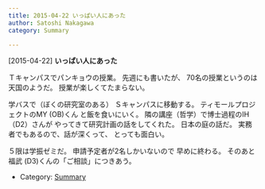 ```yaml
---
title: 2015-04-22 いっぱい人にあった
author: Satoshi Nakagawa
category: Summary

---
```


[2015-04-22] **いっぱい人にあった** 

 Ｔキャンパスでパンキョウの授業。
先週にも書いたが、
70名の授業というのは天国のようだ。
授業が楽しくてたまらない。

<!--more-->

 学バスで（ぼくの研究室のある）
Ｓキャンパスに移動する。
ティモールプロジェクトのMY (OB)くん
と飯を食いにいく。
隣の講座（哲学）で博士過程のIH（D2）さんが
やってきて研究計画の話をしてくれた。
日本の庭の話だ。
実務者でもあるので、話が深くって、
とっても面白い。

 ５限は学振ゼミだ。
申請予定者が2名しかいないので
早めに終わる。
そのあと福武 (D3)くんの「ご相談」につきあう。

- Category: [Summary](https://merapano.github.io/categories.html#Summary)

